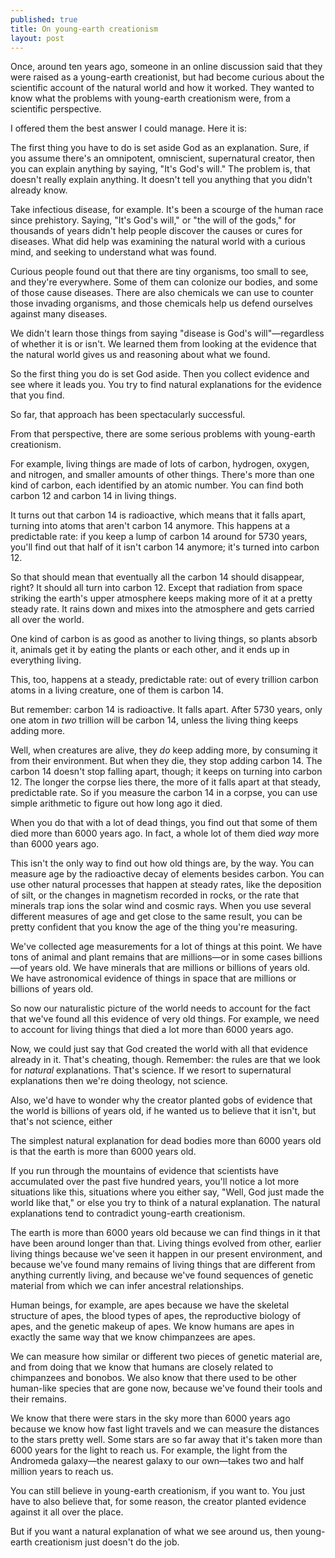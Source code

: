 ```yaml
---
published: true
title: On young-earth creationism
layout: post
---
```


Once, around ten years ago, someone in an online discussion said that
they were raised as a young-earth creationist, but had become curious
about the scientific account of the natural world and how it
worked. They wanted to know what the problems with young-earth
creationism were, from a scientific perspective.

I offered them the best answer I could manage. Here it is:

The first thing you have to do is set aside God as an
explanation. Sure, if you assume there's an omnipotent, omniscient,
supernatural creator, then you can explain anything by saying, "It's
God's will." The problem is, that doesn't really explain anything. It
doesn't tell you anything that you didn't already know.

Take infectious disease, for example. It's been a scourge of the human
race since prehistory. Saying, "It's God's will," or "the will of the
gods," for thousands of years didn't help people discover the causes
or cures for diseases. What did help was examining the natural world
with a curious mind, and seeking to understand what was found.

Curious people found out that there are tiny organisms, too small to
see, and they're everywhere. Some of them can colonize our bodies, and
some of those cause diseases. There are also chemicals we can use to
counter those invading organisms, and those chemicals help us defend
ourselves against many diseases.

We didn't learn those things from saying "disease is God's
will"—regardless of whether it is or isn't. We learned them from
looking at the evidence that the natural world gives us and reasoning
about what we found.

So the first thing you do is set God aside. Then you collect evidence
and see where it leads you. You try to find natural explanations for
the evidence that you find.

So far, that approach has been spectacularly successful.

From that perspective, there are some serious problems with
young-earth creationism.

For example, living things are made of lots of carbon, hydrogen,
oxygen, and nitrogen, and smaller amounts of other things. There's
more than one kind of carbon, each identified by an atomic number. You
can find both carbon 12 and carbon 14 in living things.

It turns out that carbon 14 is radioactive, which means that it falls
apart, turning into atoms that aren't carbon 14 anymore. This happens
at a predictable rate: if you keep a lump of carbon 14 around for 5730
years, you'll find out that half of it isn't carbon 14 anymore; it's
turned into carbon 12.

So that should mean that eventually all the carbon 14 should
disappear, right? It should all turn into carbon 12. Except that
radiation from space striking the earth's upper atmosphere keeps
making more of it at a pretty steady rate. It rains down and mixes
into the atmosphere and gets carried all over the world.

One kind of carbon is as good as another to living things, so plants
absorb it, animals get it by eating the plants or each other, and it
ends up in everything living.

This, too, happens at a steady, predictable rate: out of every
trillion carbon atoms in a living creature, one of them is carbon 14.

But remember: carbon 14 is radioactive. It falls apart. After 5730
years, only one atom in _two_ trillion will be carbon 14, unless the
living thing keeps adding more.

Well, when creatures are alive, they _do_ keep adding more, by
consuming it from their environment. But when they die, they stop
adding carbon 14. The carbon 14 doesn't stop falling apart, though; it
keeps on turning into carbon 12. The longer the corpse lies there, the
more of it falls apart at that steady, predictable rate. So if you
measure the carbon 14 in a corpse, you can use simple arithmetic to
figure out how long ago it died.

When you do that with a lot of dead things, you find out that some of
them died more than 6000 years ago. In fact, a whole lot of them died
_way_ more than 6000 years ago.

This isn't the only way to find out how old things are, by the
way. You can measure age by the radioactive decay of elements besides
carbon. You can use other natural processes that happen at steady
rates, like the deposition of silt, or the changes in magnetism
recorded in rocks, or the rate that minerals trap ions the solar wind
and cosmic rays. When you use several different measures of age and
get close to the same result, you can be pretty confident that you
know the age of the thing you're measuring.

We've collected age measurements for a lot of things at this point. We
have tons of animal and plant remains that are millions—or in some
cases billions—of years old. We have minerals that are millions or
billions of years old. We have astronomical evidence of things in
space that are millions or billions of years old.

So now our naturalistic picture of the world needs to account for the
fact that we've found all this evidence of very old things. For
example, we need to account for living things that died a lot more
than 6000 years ago.

Now, we could just say that God created the world with all that
evidence already in it. That's cheating, though. Remember: the rules
are that we look for _natural_ explanations. That's science. If we
resort to supernatural explanations then we're doing theology, not
science.

Also, we'd have to wonder why the creator planted gobs of evidence
that the world is billions of years old, if he wanted us to believe
that it isn't, but that's not science, either

The simplest natural explanation for dead bodies more than 6000 years
old is that the earth is more than 6000 years old.

If you run through the mountains of evidence that scientists have
accumulated over the past five hundred years, you'll notice a lot more
situations like this, situations where you either say, "Well, God just
made the world like that," or else you try to think of a natural
explanation. The natural explanations tend to contradict young-earth
creationism.

The earth is more than 6000 years old because we can find things in it
that have been around longer than that. Living things evolved from
other, earlier living things because we've seen it happen in our
present environment, and because we've found many remains of living
things that are different from anything currently living, and because
we've found sequences of genetic material from which we can infer
ancestral relationships.

Human beings, for example, are apes because we have the skeletal
structure of apes, the blood types of apes, the reproductive biology
of apes, and the genetic makeup of apes. We know humans are apes in
exactly the same way that we know chimpanzees are apes.

We can measure how similar or different two pieces of genetic material
are, and from doing that we know that humans are closely related to
chimpanzees and bonobos. We also know that there used to be other
human-like species that are gone now, because we've found their tools
and their remains.

We know that there were stars in the sky more than 6000 years ago
because we know how fast light travels and we can measure the
distances to the stars pretty well. Some stars are so far away that
it's taken more than 6000 years for the light to reach us. For
example, the light from the Andromeda galaxy—the nearest galaxy to our
own—takes two and half million years to reach us.

You can still believe in young-earth creationism, if you want to. You
just have to also believe that, for some reason, the creator planted
evidence against it all over the place.

But if you want a natural explanation of what we see around us, then
young-earth creationism just doesn't do the job.

